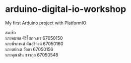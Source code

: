 # arduino-digital-io-workshop
My first Arduino project with PlatformIO

สมาชิก  
นายคมพล ศิริโสภณพร 67050150  
นายพีรกานต์ ตันสุริวงค์ 67050160  
นายตปณต วัตถา 67050156  
นายคุณาสิน ขจรกุล 67050548
